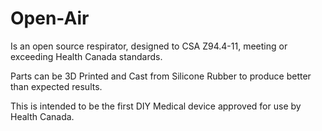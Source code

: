 # Open-Air

Is an open source respirator, designed to CSA Z94.4-11, meeting or exceeding Health Canada standards.

Parts can be 3D Printed and Cast from Silicone Rubber to produce better than expected results.

This is intended to be the first DIY Medical device approved for use by Health Canada.


